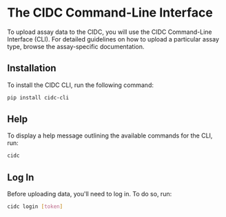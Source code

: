 # The CIDC Command-Line Interface

To upload assay data to the CIDC, you will use the CIDC Command-Line Interface (CLI). For detailed guidelines on how to upload a particular assay type, browse the assay-specific documentation.

## Installation
To install the CIDC CLI, run the following command:
```bash
pip install cidc-cli
```
## Help
To display a help message outlining the available commands for the CLI, run:
```bash
cidc
```
## Log In
Before uploading data, you'll need to log in. To do so, run:
```bash
cidc login [token]
```
